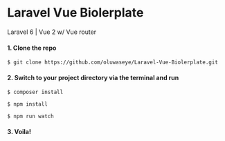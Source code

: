 # Laravel Vue Biolerplate
Laravel 6 | Vue 2 w/ Vue router

#### 1. Clone the repo

    $ git clone https://github.com/oluwaseye/Laravel-Vue-Biolerplate.git
    
#### 2. Switch to your project directory via the terminal and run 
    
    $ composer install

    $ npm install
    
    $ npm run watch

#### 3. Voila!     
